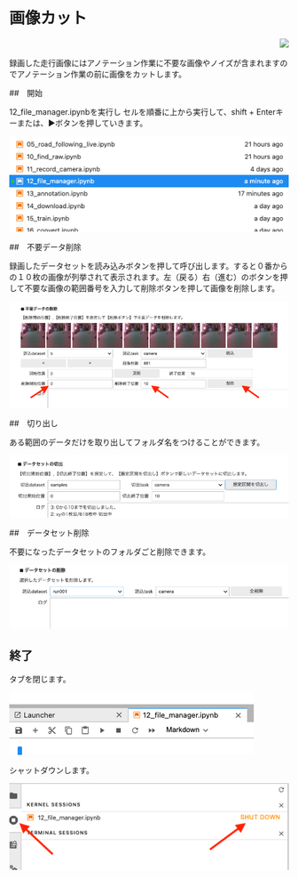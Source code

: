 # 画像カット

<div style="text-align:right;">
<img src="./../img/signatureboardAI86V2.png">
</div>

録画した走行画像にはアノテーション作業に不要な画像やノイズが含まれますのでアノテーション作業の前に画像をカットします。

##　開始

12_file_manager.ipynbを実行し
セルを順番に上から実行して、shift + Enterキーまたは、▶️ボタンを押していきます。

![](./img/filemanager/filemanager004.png)

##　不要データ削除

録画したデータセットを読み込みボタンを押して呼び出します。すると０番からの１０枚の画像が列挙されて表示されます。左（戻る）右（進む）のボタンを押して不要な画像の範囲番号を入力して削除ボタンを押して画像を削除します。

![](./img/filemanager/filemanager001.png)

##　切り出し

ある範囲のデータだけを取り出してフォルダ名をつけることができます。

![](./img/filemanager/filemanager002.png)

##　データセット削除

不要になったデータセットのフォルダごと削除できます。

![](./img/filemanager/filemanager003.png)

## 終了

タブを閉じます。

![](./img/filemanager/filemanager005.png)

シャットダウンします。

![](./img/filemanager/filemanager006.png)

